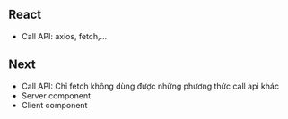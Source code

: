 ## React
- Call API: axios, fetch,...

## Next
- Call API: Chỉ fetch không dùng được những phương thức call api khác
- Server component
- Client component